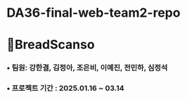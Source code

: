 # DA36-final-web-team2-repo

# 🍞BreadScanso

### • 팀원: 강한결, 김정아, 조은비, 이예진, 전민하, 심정석 
### • 프로젝트 기간 : 2025.01.16 ~ 03.14
